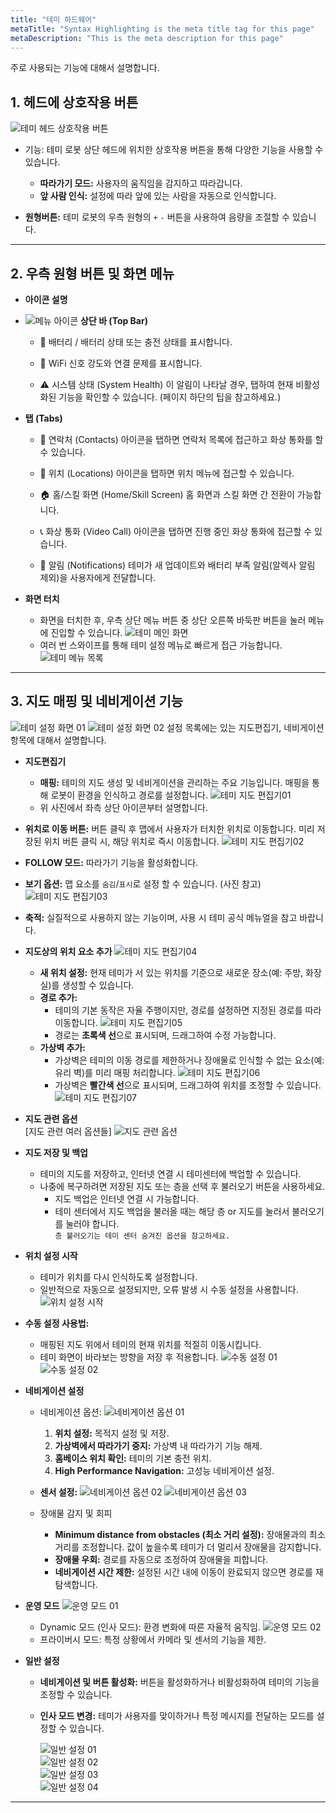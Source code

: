 ```yaml
---
title: "테미 하드웨어"
metaTitle: "Syntax Highlighting is the meta title tag for this page"
metaDescription: "This is the meta description for this page"
---
```


주로 사용되는 기능에 대해서 설명합니다.

## 1. 헤드에 상호작용 버튼

![테미 헤드 상호작용 버튼](temi-001.JPG)
- 기능: 테미 로봇 상단 헤드에 위치한 상호작용 버튼을 통해 다양한 기능을 사용할 수 있습니다.
  - **따라가기 모드:** 사용자의 움직임을 감지하고 따라갑니다.
  - **앞 사람 인식:** 설정에 따라 앞에 있는 사람을 자동으로 인식합니다.

- **원형버튼:**
  테미 로봇의 우측 원형의 `+` `-` 버튼을 사용하여 음량을 조절할 수 있습니다.

---

## 2. 우측 원형 버튼 및 화면 메뉴
- **아이콘 설명**
- ![메뉴 아이콘](temi-004.png)
**상단 바 (Top Bar)**
  - 🔋 배터리 /
  배터리 상태 또는 충전 상태를 표시합니다.

  - 📶 WiFi
  신호 강도와 연결 문제를 표시합니다.

  - ⚠️ 시스템 상태 (System Health)
  이 알림이 나타날 경우, 탭하여 현재 비활성화된 기능을 확인할 수 있습니다.
  (페이지 하단의 팁을 참고하세요.)

- **탭 (Tabs)**
  - 👤 연락처 (Contacts)
  아이콘을 탭하면 연락처 목록에 접근하고 화상 통화를 할 수 있습니다.

  - 📍 위치 (Locations)
  아이콘을 탭하면 위치 메뉴에 접근할 수 있습니다.

  - 🏠 홈/스킬 화면 (Home/Skill Screen)
  홈 화면과 스킬 화면 간 전환이 가능합니다.

  - 📞 화상 통화 (Video Call)
  아이콘을 탭하면 진행 중인 화상 통화에 접근할 수 있습니다.

  - 🔔 알림 (Notifications)
  테미가 새 업데이트와 배터리 부족 알림(알렉사 알림 제외)을 사용자에게 전달합니다.
  
- **화면 터치**
  - 화면을 터치한 후, 우측 상단 메뉴 버튼 중 상단 오른쪽 바둑판 버튼을 눌러 메뉴에 진입할 수 있습니다.
![테미 메인 화면](temi-002.JPG)
  - 여러 번 스와이프를 통해 테미 설정 메뉴로 빠르게 접근 가능합니다.
![테미 메뉴 목록](temi-003.JPG)

---

## 3. 지도 매핑 및 네비게이션 기능
![테미 설정 화면 01](temi-005.JPG)
![테미 설정 화면 02](temi-006.JPG)
설정 목록에는 있는 지도편집기, 네비게이션 항목에 대해서 설명합니다.

- **지도편집기**
  - **매핑:** 테미의 지도 생성 및 네비게이션을 관리하는 주요 기능입니다. 매핑을 통해 로봇이 환경을 인식하고 경로를 설정합니다.
    ![테미 지도 편집기01](temi-007.JPG)
  - 위 사진에서 좌측 상단 아이콘부터 설명합니다.

- **위치로 이동 버튼:** 버튼 클릭 후 맵에서 사용자가 터치한 위치로 이동합니다. 미리 저장된 위치 버튼 클릭 시, 해당 위치로 즉시 이동합니다.
    ![테미 지도 편집기02](temi-008.JPG)

- **FOLLOW 모드:** 따라가기 기능을 활성화합니다.
- **보기 옵션:** 맵 요소를 `숨김`/`표시`로 설정 할 수 있습니다. (사진 참고)
    ![테미 지도 편집기03](temi-008.JPG)
- **축적:** 실질적으로 사용하지 않는 기능이며, 사용 시 테미 공식 메뉴얼을 참고 바랍니다.

- **지도상의 위치 요소 추가**
    ![테미 지도 편집기04](temi-010.JPG)
    - **새 위치 설정:** 현재 테미가 서 있는 위치를 기준으로 새로운 장소(예: 주방, 화장실)를 생성할 수 있습니다.
    - **경로 추가:** 
      - 테미의 기본 동작은 자율 주행이지만, 경로를 설정하면 지정된 경로를 따라 이동합니다.
        ![테미 지도 편집기05](temi-011.JPG)
      - 경로는 **초록색 선**으로 표시되며, 드래그하여 수정 가능합니다.
    - **가상벽 추가:**
      - 가상벽은 테미의 이동 경로를 제한하거나 장애물로 인식할 수 없는 요소(예: 유리 벽)를 미리 매핑 처리합니다.
        ![테미 지도 편집기06](temi-012.JPG)
      - 가상벽은 **빨간색 선**으로 표시되며, 드래그하여 위치를 조정할 수 있습니다.
        ![테미 지도 편집기07](temi-013.JPG)

- **지도 관련 옵션**  
        [지도 관련 여러 옵션들]
        ![지도 관련 옵션](temi-014.JPG)

- **지도 저장 및 백업**
  - 테미의 지도를 저장하고, 인터넷 연결 시 테미센터에 백업할 수 있습니다.
  - 나중에 복구하려면 저장된 지도 또는 층을 선택 후 불러오기 버튼을 사용하세요.
    - 지도 백업은 인터넷 연결 시 가능합니다.
    - 테미 센터에서 지도 백업을 불러올 때는 해당 층 or 지도를 눌러서 불러오기를 눌러야 합니다.  
  `층 불러오기는 테미 센터 숨겨진 옵션을 참고하세요.`

- **위치 설정 시작**  
  - 테미가 위치를 다시 인식하도록 설정합니다.
  - 일반적으로 자동으로 설정되지만, 오류 발생 시 수동 설정을 사용합니다.
    ![위치 설정 시작](temi-015.JPG)

- **수동 설정 사용법:**  
  - 매핑된 지도 위에서 테미의 현재 위치를 적절히 이동시킵니다.
  - 테미 화면이 바라보는 방향을 저장 후 적용합니다.
    ![수동 설정 01](temi-016.JPG)
    ![수동 설정 02](temi-017.JPG)

- **네비게이션 설정**
  - 네비게이션 옵션:
    ![네비게이션 옵션 01](temi-018.JPG)
    1. **위치 설정:** 목적지 설정 및 저장.
    2. **가상벽에서 따라가기 중지:** 가상벽 내 따라가기 기능 해제.
    3. **홈베이스 위치 확인:** 테미의 기본 충전 위치.
    4. **High Performance Navigation:** 고성능 네비게이션 설정.

   - **센서 설정:** 
    ![네비게이션 옵션 02](temi-019.JPG)
    ![네비게이션 옵션 03](temi-020.JPG)
    - 장애물 감지 및 회피
       - **Minimum distance from obstacles (최소 거리 설정):** 장애물과의 최소 거리를 조정합니다. 값이 높을수록 테미가 더 멀리서 장애물을 감지합니다.
       - **장애물 우회:** 경로를 자동으로 조정하여 장애물을 피합니다.
       - **네비게이션 시간 제한:** 설정된 시간 내에 이동이 완료되지 않으면 경로를 재탐색합니다.
- **운영 모드**
    ![운영 모드 01](temi-022.JPG)
  - Dynamic 모드 (인사 모드): 환경 변화에 따른 자율적 움직임.
    ![운영 모드 02](temi-023.JPG)
  - 프라이버시 모드: 특정 상황에서 카메라 및 센서의 기능을 제한.

- **일반 설정**
  - **네비게이션 및 버튼 활성화:**
    버튼을 활성화하거나 비활성화하여 테미의 기능을 조정할 수 있습니다.
  - **인사 모드 변경:**
    테미가 사용자를 맞이하거나 특정 메시지를 전달하는 모드를 설정할 수 있습니다.

    ![일반 설정 01](temi-024.JPG)  
    ![일반 설정 02](temi-025.JPG)  
    ![일반 설정 03](temi-026.JPG)  
    ![일반 설정 04](temi-027.JPG)  
---